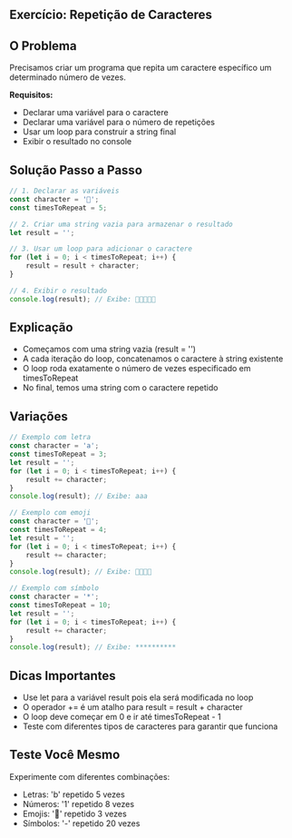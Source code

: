 ## Exercício: Repetição de Caracteres

## O Problema
Precisamos criar um programa que repita um caractere específico um determinado número de vezes.

**Requisitos:**

- Declarar uma variável para o caractere
- Declarar uma variável para o número de repetições
- Usar um loop para construir a string final
- Exibir o resultado no console

## Solução Passo a Passo

```javascript
// 1. Declarar as variáveis
const character = '🌟';
const timesToRepeat = 5;

// 2. Criar uma string vazia para armazenar o resultado
let result = '';

// 3. Usar um loop para adicionar o caractere
for (let i = 0; i < timesToRepeat; i++) {
    result = result + character;
}

// 4. Exibir o resultado
console.log(result); // Exibe: 🌟🌟🌟🌟🌟
```

## Explicação

- Começamos com uma string vazia (result = '')
- A cada iteração do loop, concatenamos o caractere à string existente
- O loop roda exatamente o número de vezes especificado em timesToRepeat
- No final, temos uma string com o caractere repetido

## Variações

```javascript
// Exemplo com letra
const character = 'a';
const timesToRepeat = 3;
let result = '';
for (let i = 0; i < timesToRepeat; i++) {
    result += character;
}
console.log(result); // Exibe: aaa

// Exemplo com emoji
const character = '🐶';
const timesToRepeat = 4;
let result = '';
for (let i = 0; i < timesToRepeat; i++) {
    result += character;
}
console.log(result); // Exibe: 🐶🐶🐶🐶

// Exemplo com símbolo
const character = '*';
const timesToRepeat = 10;
let result = '';
for (let i = 0; i < timesToRepeat; i++) {
    result += character;
}
console.log(result); // Exibe: **********
```

## Dicas Importantes

- Use let para a variável result pois ela será modificada no loop
- O operador += é um atalho para result = result + character
- O loop deve começar em 0 e ir até timesToRepeat - 1
- Teste com diferentes tipos de caracteres para garantir que funciona

## Teste Você Mesmo
Experimente com diferentes combinações:

- Letras: 'b' repetido 5 vezes
- Números: '1' repetido 8 vezes
- Emojis: '🎈' repetido 3 vezes
- Símbolos: '-' repetido 20 vezes